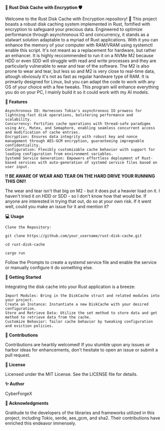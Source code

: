 **🚀 Rust Disk Cache with Encryption 🛡️**

Welcome to the Rust Disk Cache with Encryption repository! 🎉 This project boasts a robust disk caching system implemented in Rust, fortified with encryption to safeguard your precious data. Engineered to optimize performance through asynchronous IO and concurrency, it stands as a stalwart solution adaptable to a myriad of Rust applications. With it you can enhance the memory of your computer with RAM/VRAM using systemctl enable this script. It's not meant as a replacement for hardware, but rather an enhancer. It is highly reccommended to run it on a NVMe M2 because HDD or even SDD will struggle with read and write processes and they are particularly vulnerable to wear and tear of the software. The M2 is also prone to wear and tear, but less so and M2 is very close to real-time data, altough obviosuly it's not as fast as regular hardware type of RAM. It is primarily designed for Linux, but you can adapt the code to work with any OS of your choice with a few tweaks. This program will enhance everything you do on your PC, I mainly build it so it could work with my AI models.

**🌟 Features**

    Asynchronous IO: Harnesses Tokio's asynchronous IO prowess for lightning-fast disk operations, bolstering performance and scalability.
    Concurrency: Fortifies cache operations with thread-safe paradigms using Arc, Mutex, and Semaphore, enabling seamless concurrent access and modification of cache entries.
    Encryption: Ensures data integrity with robust key and nonce management through AES-GCM encryption, guaranteeing impregnable confidentiality.
    Configuration: Flexibly customizable cache behavior with support for loading configuration from environment variables.
    Systemd Service Generation: Empowers effortless deployment of Rust-based services with auto-generation of systemd service files based on user input.

**!! BE AWARE OF WEAR AND TEAR ON THE HARD DRIVE YOUR RUNNING THIS ON!!**

The wear and tear isn't that big on M2 - but it does put a heavier load on it. I haven't tried it on HDD or SDD - so I don't know how that would be. If anyone are interested in trying that out, do so at your own risk. If it went well, could you make an issue for it and mention it?

**💻 Usage**

    Clone the Repository:
   
    git clone https://github.com/your_username/rust-disk-cache.git
   
    cd rust-disk-cache

    cargo run

 Follow the Prompts to create a systemd service file and enable the service or manually configure it do something else.

**🚀 Getting Started**

Integrating the disk cache into your Rust application is a breeze:

    Import Modules: Bring in the DiskCache struct and related modules into your project.
    Create an Instance: Instantiate a new DiskCache with your desired configuration.
    Store and Retrieve Data: Utilize the set method to store data and get method to retrieve data from the cache.
    Customize Behavior: Tailor cache behavior by tweaking configuration and eviction policies.

**🤝 Contributions**

Contributions are heartily welcomed! If you stumble upon any issues or harbor ideas for enhancements, don't hesitate to open an issue or submit a pull request.


**📝 License**

Licensed under the MIT License. See the LICENSE file for details.

**✨ Author**

CyberForgeX

**🙏 Acknowledgments**

Gratitude to the developers of the libraries and frameworks utilized in this project, including Tokio, serde, aes_gcm, and sha2. Their contributions have enriched this endeavor immensely.
